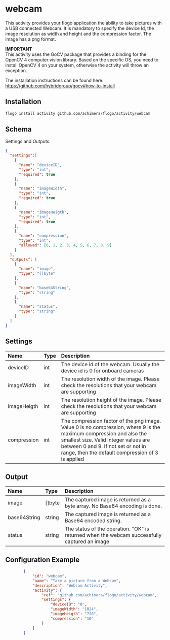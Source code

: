 # webcam
This activity provides your flogo application the ability to take pictures with a USB connected Webcam.
It is mandatory to specify the device Id, the image resolution as width and height and the compression factor. The image
has a png format.

**IMPORTANT**  
This activity uses the GoCV package that provides a binding for the OpenCV 4 computer vision library. Based
on the specific OS, you need to install OpenCV 4 on your system, otherwise the activity will throw an exception.

The installation instructions can be found here: https://github.com/hybridgroup/gocv#how-to-install

## Installation

```bash
flogo install activity github.com/achimera/flogo/activity/webcam
```

## Schema
Settings and Outputs:

```json
{
  "settings":[
    {
      "name": "deviceID",
      "type": "int",
      "required": true
	},
	{
      "name": "imageWidth",
      "type": "int",
      "required": true
	},
	{
      "name": "imageHeigth",
      "type": "int",
      "required": true
	},
	{
      "name": "compression",
      "type": "int",
      "allowed": [0, 1, 2, 3, 4, 5, 6, 7, 8, 9]
    }
  ],
  "outputs": [
    {
      "name": "image",
      "type": "[]byte"
	},
	{
      "name": "base64String",
      "type": "string"
    },
  	{
      "name": "status",
      "type": "string"
    }
  ]
}
```
## Settings
| Name         | Type | Description    |
|:-------------|:-----|:---------------|        
| deviceID     | int  | The device id of the webcam. Usually the device id is 0 for onboard cameras |
| imageWidth   | int  | The resolution width of the image. Please check the resolutions that your webcam are supporting |
| imageHeigth  | int  | The resolution height of the image. Please check the resolutions that your webcam are supporting |
| compression  | int  | The compression factor of the png image. Value 0 is no compression, where 9 is the maximum compression and also the smallest size. Valid integer values are between 0 and 9. If not set or not in range, then the default compression of 3 is applied |

## Output
| Name      | Type   | Description    |
|:----------|:-------|:---------------|        
| image     | []byte | The captured image is returned as a byte array. No Base64 encoding is done. |
| base64String | string | The captured image is returned as a Base64 encoded string. |
| status    | string | The status of the operation. "OK" is returned when the webcam successfully captured an image | 

## Configuration Example

```json
		{
			"id": "webcam",
			"name": "Take a picture from a Webcam",
			"description": "Webcam Activity",
			"activity": {
				"ref": "github.com/achimera/flogo/activity/webcam",
				"settings": {
					"deviceID": "0",
					"imageWidth": "1024",
					"imageHeigth": "720",
					"compression": "10"
				}
			}
		}
```

